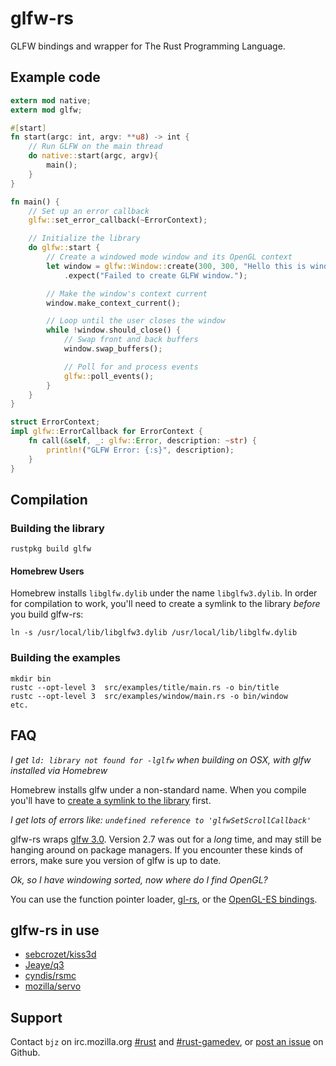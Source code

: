 # glfw-rs

GLFW bindings and wrapper for The Rust Programming Language.

## Example code

~~~rust
extern mod native;
extern mod glfw;

#[start]
fn start(argc: int, argv: **u8) -> int {
    // Run GLFW on the main thread
    do native::start(argc, argv){
        main();
    }
}

fn main() {
    // Set up an error callback
    glfw::set_error_callback(~ErrorContext);

    // Initialize the library
    do glfw::start {
        // Create a windowed mode window and its OpenGL context
        let window = glfw::Window::create(300, 300, "Hello this is window", glfw::Windowed)
            .expect("Failed to create GLFW window.");

        // Make the window's context current
        window.make_context_current();

        // Loop until the user closes the window
        while !window.should_close() {
            // Swap front and back buffers
            window.swap_buffers();

            // Poll for and process events
            glfw::poll_events();
        }
    }
}

struct ErrorContext;
impl glfw::ErrorCallback for ErrorContext {
    fn call(&self, _: glfw::Error, description: ~str) {
        println!("GLFW Error: {:s}", description);
    }
}
~~~

## Compilation

### Building the library

~~~
rustpkg build glfw
~~~

#### Homebrew Users

Homebrew installs `libglfw.dylib` under the name `libglfw3.dylib`. In order for
compilation to work, you'll need to create a symlink to the library _before_
you build glfw-rs:

~~~
ln -s /usr/local/lib/libglfw3.dylib /usr/local/lib/libglfw.dylib
~~~

### Building the examples
~~~
mkdir bin
rustc --opt-level 3  src/examples/title/main.rs -o bin/title
rustc --opt-level 3  src/examples/window/main.rs -o bin/window
etc.
~~~


## FAQ

_I get `ld: library not found for -lglfw` when building on OSX, with glfw installed via Homebrew_

Homebrew installs glfw under a non-standard name. When you compile you'll have
to [create a symlink to the library](#homebrew-users) first.

_I get lots of errors like: `undefined reference to 'glfwSetScrollCallback'`_

glfw-rs wraps [glfw 3.0](http://www.glfw.org/). Version 2.7 was out for a
_long_ time, and may still be hanging around on package managers. If you
encounter these kinds of errors, make sure you version of glfw is up to date.

_Ok, so I have windowing sorted, now where do I find OpenGL?_

You can use the function pointer loader, [gl-rs](https://github.com/bjz/gl-rs),
or the [OpenGL-ES bindings](https://github.com/mozilla-servo/rust-opengles).

## glfw-rs in use

- [sebcrozet/kiss3d](https://github.com/sebcrozet/kiss3d)
- [Jeaye/q3](https://github.com/Jeaye/q3)
- [cyndis/rsmc](https://github.com/cyndis/rsmc/)
- [mozilla/servo](https://github.com/mozilla/servo)

## Support

Contact `bjz` on irc.mozilla.org [#rust](http://mibbit.com/?server=irc.mozilla.org&channel=%23rust)
and [#rust-gamedev](http://mibbit.com/?server=irc.mozilla.org&channel=%23rust-gamedev),
or [post an issue](https://github.com/bjz/glfw-rs/issues/new) on Github.
